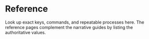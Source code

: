 # Reference

Look up exact keys, commands, and repeatable processes here. The reference pages complement the narrative guides by listing the authoritative values.
